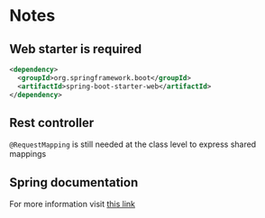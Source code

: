 # Notes

## Web starter is required

``` xml
<dependency>
  <groupId>org.springframework.boot</groupId>
  <artifactId>spring-boot-starter-web</artifactId>
</dependency>
```

## Rest controller

`@RequestMapping` is still needed at the class level to express shared mappings


## Spring documentation

For more information visit [this link](https://spring.io/projects/spring-boot/)
